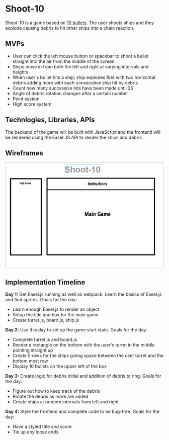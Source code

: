 # Shoot-10

Shoot-10 is a game based on [10 bullets](http://www.kongregate.com/games/sushistory/10-bullets). The user shoots ships and they explode causing debris to hit other ships into a chain reaction. 

## MVPs
  * User can click the left mouse button or spacebar to shoot a bullet straight into the air from the middle of the screen.
  * Ships move in from both the left and right at varying intervals and heights
  * When user's bullet hits a ship; ship explodes first with two horizontal debris adding more with each consecutive ship hit by debris
  * Count how many successive hits have been made until 25
  * Angle of debris rotation changes after a certain number
  * Point system
  * High score system
 
## Technlogies, Libraries, APIs

The backend of the game will be built with JavaScript and the frontend will be rendered using the Easel.JS API to render the ships and debris.

## Wireframes 

![wireframe](https://github.com/realchrislee/Shoot-10/blob/master/Shoot-10%20Wireframe.jpg)

## Implementation Timeline

**Day 1:** Get Easel.js running as well as webpack. Learn the basics of Easel.js and find sprites. Goals for the day:
 * Learn enough Easel.js to render an object 
 * Setup the title and box for the main game.
 * Create turret.js, board.js, ship.js
 
**Day 2:** Use this day to set up the game start state. Goals for the day: 
 * Complete turret.js and board.js
 * Render a rectangle on the bottom with the user's turret in the middle pointing straight up
 * Create 5 rows for the ships giving space between the user turret and the bottom most row
 * Display 10 bullets on the upper left of the box
 
**Day 3:** Create logic for debris initial and addition of debris to ring. Goals for the day:
 * Figure out how to keep track of the debris
 * Rotate the debris as more are added
 * Create ships at random intervals from left and right
 
**Day 4:** Style the frontend and complete code to be bug-free. Goals for the day:
 * Have a styled title and score
 * Tie up any loose ends
